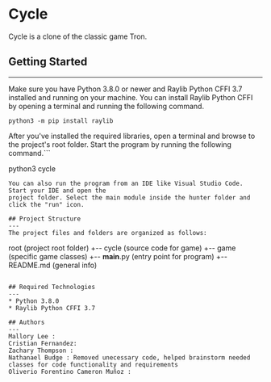 # Cycle
Cycle is a clone of the classic game Tron. 

## Getting Started
---
Make sure you have Python 3.8.0 or newer and Raylib Python CFFI 3.7 installed and running on your machine. You can install Raylib Python CFFI by opening a terminal and running the following command.
```
python3 -m pip install raylib
```
After you've installed the required libraries, open a terminal and browse to the project's root folder. Start the program by running the following command.```

python3 cycle 
```
You can also run the program from an IDE like Visual Studio Code. Start your IDE and open the 
project folder. Select the main module inside the hunter folder and click the "run" icon.

## Project Structure
---
The project files and folders are organized as follows:
```
root                    (project root folder)
+-- cycle               (source code for game)
  +-- game              (specific game classes)
  +-- __main__.py       (entry point for program)
+-- README.md           (general info)
```

## Required Technologies
---
* Python 3.8.0
* Raylib Python CFFI 3.7

## Authors
---
Mallory Lee : 
Cristian Fernandez: 
Zachary Thompson : 
Nathanael Budge : Removed unecessary code, helped brainstorm needed classes for code functionality and requirements
Oliverio Forentino Cameron Muñoz : 